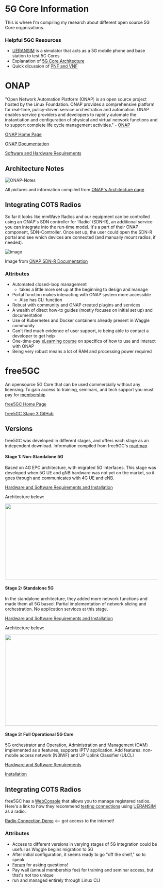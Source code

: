 # 5G Core Information
This is where I'm compiling my research about different open source 5G Core organizations. 
### Helpful 5GC Resources
- [UERANSIM](https://github.com/aligungr/UERANSIM) is a simulator that acts as a 5G mobile phone and base station to test 5G Cores 
- Explanation of [5G Core Architecture](https://www.digi.com/blog/post/5g-network-architecture)
- Quick dicussion of [PNF and VNF](https://www.linkedin.com/pulse/technology-analogy-physical-virtual-network-functions-milind-kulkarni/)

# ONAP
"Open Network Automation Platform (ONAP) is an open source project hosted by the Linux Foundation. ONAP provides a comprehensive platform for real-time, policy-driven service orchestration and automation. ONAP enables service providers and developers to rapidly automate the instantiation and configuration of physical and virtual network functions and to support complete life cycle management activities." \- [ONAP](https://docs.onap.org/en/honolulu/index.html)

[ONAP Home Page](https://www.onap.org/)

[ONAP Documentation](https://docs.onap.org/en/honolulu/index.html#)

[Software and Hardware Requirements](https://docs.onap.org/projects/onap-oom/en/honolulu/oom_cloud_setup_guide.html#cloud-setup-guide-label)
## Architecture Notes
![ONAP-Notes](https://user-images.githubusercontent.com/107580325/176268551-013da326-381a-4dad-b308-e67f7bfd19b1.png "ONAP Architecture")

All pictures and information compiled from [ONAP's Architecture page](https://docs.onap.org/en/honolulu/guides/onap-developer/architecture/index.html)

## Integrating COTS Radios
So far it looks like mmWave Radios and our equipment can be controlled using an ONAP's SDN controller for ‘Radio’ (SDN-R), an additional service you can integrate into the run-time model. It's a part of their ONAP component, SDN-Controller. Once set up, the user could open the SDN-R portal and see which devices are connected (and manually mount radios, if needed). 

![image](https://user-images.githubusercontent.com/107580325/176289800-2dbdf6bd-9397-4a30-9d91-4cc5e908bf1d.png)

Image from [ONAP SDN-R Documentation](https://docs.onap.org/projects/onap-ccsdk-features/en/honolulu/guides/onap-user/home.html)

### Attributes
- Automated closed-loop management
  - takes a little more set up at the beginning to design and manage
- Portal function makes interacting with ONAP system more accessible
  - Also has CLI function
- Robust with community and ONAP created plugins and services
- A wealth of direct how-to guides (mostly focuses on initial set up) and documentation
- Use of Kubernetes and Docker containers already present in Waggle community
- Can't find much evidence of user support, ie being able to contact a developer to get help
- One-time-pay [eLearning course](https://training.linuxfoundation.org/training/onap-fundamentals/) on specifics of how to use and interact with ONAP 
- Being very robust means a lot of RAM and processing power required

# free5GC
An opensource 5G Core that can be used commercially without any licensing. To gain access to training, seminars, and tech support you must pay for [membership](https://www.free5gc.org/membership/)

[free5GC Home Page](https://www.free5gc.org/)

[free5GC Stage 3 GitHub](https://github.com/free5gc/free5gc-stage-3)
## Versions
free5GC was developed in different stages, and offers each stage as an independent download. Information compiled from free5GC's [roadmap](https://www.free5gc.org/roadmap/)
#### Stage 1: Non-Standalone 5G
Based on 4G EPC architecture, with migrated 5G interfaces. This stage was developed when 5G UE and gNB hardware was not yet on the market, so it goes through and communicates with 4G UE and eNB. 

[Hardware and Software Requirements and Installation](https://www.free5gc.org/installations/stage-1-all-in-one/)

Architecture below:

<img src="https://user-images.githubusercontent.com/107580325/176721996-1af7fae7-facc-4371-9903-41fc0cd4c8fb.png" width="625" height="250">

#### Stage 2: Standalone 5G
In the standalone architecture, they added more network functions and made them all 5G based. Partial implementation of network slicing and orchestration. No application services at this stage. 

[Hardware and Software Requirements and Installation](https://www.free5gc.org/installations/stage-2-standalone-5g/)

Architecture below:

<img src="https://user-images.githubusercontent.com/107580325/176761914-b822154a-e396-4305-81e2-7be512abf4a0.png" width="625" height="300">

#### Stage 3: Full Operational 5G Core
5G orchestrator and Operation, Administration and Management (OAM) implemented as a features, supports IPTV application.
Add features: non-mobile access network (N3IWF) and UP Uplink Classifier (ULCL)

[Hardware and Software Requirements](https://github.com/free5gc/free5gc/wiki/Environment)

[Installation](https://github.com/free5gc/free5gc/wiki/Installation)

## Integrating COTS Radios
free5GC has a [WebConsole](https://github.com/free5gc/webconsole) that allows you to manage registered radios. Here's a link to how they recommend [testing connections](https://www.free5gc.org/installations/stage-3-sim-install/) using [UERANSIM](https://github.com/aligungr/UERANSIM) as a radio.

[Radio Connection Demo](https://www.youtube.com/watch?v=2rgZgYyqugM&ab_channel=free5GC) <-- got access to the internet!

### Attributes
- Access to different versions in varying stages of 5G integration could be useful as Waggle begins migration to 5G
- After initial configuration, it seems ready to go "off the shelf," so to speak
- [Forum](https://forum.free5gc.org/) for asking questions!
- Pay wall (annual membership fee) for training and seminar access, but that's not too unique 
- run and managed entirely through Linux CLI
